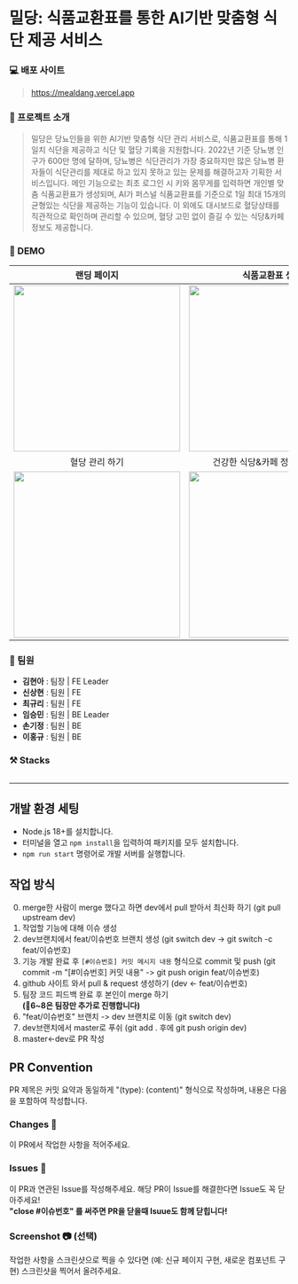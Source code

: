 # 밀당: 식품교환표를 통한 AI기반 맞춤형 식단 제공 서비스
### 💻 배포 사이트
> https://mealdang.vercel.app
### 💬 프로젝트 소개
> 밀당은 당뇨인들을 위한 AI기반 맞춤형 식단 관리 서비스로, 식품교환표를 통해 1일치 식단을 제공하고 식단 및 혈당 기록을 지원합니다. 2022년 기준 당뇨병 인구가 600만 명에 달하며, 당뇨병은 식단관리가 가장 중요하지만 많은 당뇨병 환자들이 식단관리를 제대로 하고 있지 못하고 있는 문제를 해결하고자 기획한 서비스입니다. 메인 기능으로는 최초 로그인 시 키와 몸무게를 입력하면 개인별 맞춤 식품교환표가 생성되며, AI가 퍼스널 식품교환표를 기준으로 1일 최대 15개의 균형있는 식단을 제공하는 기능이 있습니다. 이 외에도 대시보드로 혈당상태를 직관적으로 확인하며 관리할 수 있으며, 혈당 고민 없이 즐길 수 있는 식당&카페 정보도 제공합니다.

### 🍇 DEMO
|랜딩 페이지|식품교환표 생성|식단 추천 받기|AI 추천식단 확인하기|
|:-:|:-:|:-:|:-:|
|<img width="300" src="https://github.com/user-attachments/assets/3470899e-a95b-4bdb-a36a-954e3760520c" />|<img width="300" src="https://github.com/user-attachments/assets/ebfa6409-09cd-4ac2-aa30-b98d2391b345" />|<img width="300" src="https://github.com/user-attachments/assets/886f5340-d691-4779-bd60-4e719e383a84" />|<img width="300" src="https://github.com/user-attachments/assets/65ffd04f-3cc3-4961-939f-4fcc9f0c6f0c" />|
|혈당 관리 하기|건강한 식당&카페 정보 확인하기|식단톤 페이지|마이페이지|
|<img width="300" src="https://github.com/user-attachments/assets/81c71c6d-af43-435d-a831-b0ee0a88c676" />|<img width="300" src="https://github.com/user-attachments/assets/6c9735c5-6a31-45a4-b562-fb3510804ab7" />|<img width="300" src="https://github.com/user-attachments/assets/0fbb035d-b6f7-4c3b-8089-413e1c7d6130" />|<img width="300" src="https://github.com/user-attachments/assets/c61b917b-23ff-45a5-9ce7-2d421fb013ac" />|

### 👥 팀원
- **김현아** : 팀장 | FE Leader
- **신상현** : 팀원 | FE 
- **최규리** : 팀원 | FE
- **임승민** : 팀원 | BE Leader
- **손기정** : 팀원 | BE
- **이홍규** : 팀원 | BE

### ⚒️ Stacks
<img src="https://skillicons.dev/icons?i=react,styledcomponents,vercel,django,mysql,aws,jenkins" alt=""/>

---
## 개발 환경 세팅

- Node.js 18+를 설치합니다.
- 터미널을 열고 `npm install`을 입력하여 패키지를 모두 설치합니다.
- `npm run start` 명령어로 개발 서버를 실행합니다.

## 작업 방식

0. merge한 사람이 merge 했다고 하면 dev에서 pull 받아서 최신화 하기 (git pull upstream dev)
1. 작업할 기능에 대해 이슈 생성
2. dev브랜치에서 feat/이슈번호 브랜치 생성 (git switch dev -> git switch -c feat/이슈번호)
3. 기능 개발 완료 후 `[#이슈번호] 커밋 메시지 내용` 형식으로 commit 및 push (git commit -m "[#이슈번호] 커밋 내용" -> git push origin feat/이슈번호)
4. github 사이트 와서 pull & request 생성하기 (dev <- feat/이슈번호)
5. 팀장 코드 피드백 완료 후 본인이 merge 하기 <br/>
**(📍6~8은 팀장만 추가로 진행합니다)**
6. "feat/이슈번호" 브랜치 -> dev 브랜치로 이동 (git switch dev) 
7. dev브랜치에서 master로 푸쉬 (git add . 후에 git push origin dev)
8. master<-dev로 PR 작성


## PR Convention

PR 제목은 커밋 요약과 동일하게 "(type): (content)" 형식으로 작성하며, 내용은 다음을 포함하여 작성합니다.

### Changes 📝

이 PR에서 작업한 사항을 적어주세요.

### Issues 🚩

이 PR과 연관된 Issue를 작성해주세요. 해당 PR이 Issue를 해결한다면 Issue도 꼭 닫아주세요! <br/>
**"close #이슈번호" 를 써주면 PR을 닫을때 Isuue도 함께 닫힙니다!**

### Screenshot 📷 (선택)

작업한 사항을 스크린샷으로 찍을 수 있다면 (예: 신규 페이지 구현, 새로운 컴포넌트 구현) 스크린샷을 찍어서 올려주세요.
